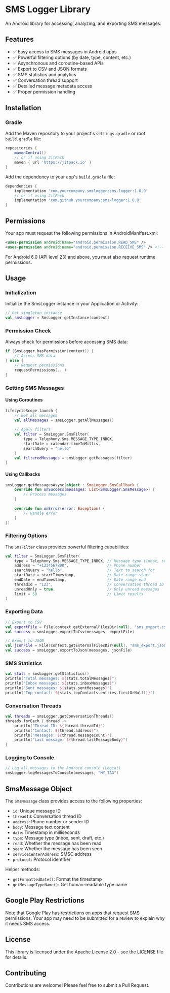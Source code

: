 # SMS Logger Library

An Android library for accessing, analyzing, and exporting SMS messages.

## Features

- ✅ Easy access to SMS messages in Android apps
- ✅ Powerful filtering options (by date, type, content, etc.)
- ✅ Asynchronous and coroutine-based APIs
- ✅ Export to CSV and JSON formats
- ✅ SMS statistics and analytics
- ✅ Conversation thread support
- ✅ Detailed message metadata access
- ✅ Proper permission handling

## Installation

### Gradle

Add the Maven repository to your project's `settings.gradle` or root `build.gradle` file:

```groovy
repositories {
    mavenCentral()
    // or if using JitPack
    maven { url 'https://jitpack.io' }
}
```

Add the dependency to your app's `build.gradle` file:

```groovy
dependencies {
    implementation 'com.yourcompany.smslogger:sms-logger:1.0.0'
    // or if using JitPack
    implementation 'com.github.yourcompany:sms-logger:1.0.0'
}
```

## Permissions

Your app must request the following permissions in AndroidManifest.xml:

```xml
<uses-permission android:name="android.permission.READ_SMS" />
<uses-permission android:name="android.permission.RECEIVE_SMS" /> <!-- Optional for real-time monitoring -->
```

For Android 6.0 (API level 23) and above, you must also request runtime permissions.

## Usage

### Initialization

Initialize the SmsLogger instance in your Application or Activity:

```kotlin
// Get singleton instance
val smsLogger = SmsLogger.getInstance(context)
```

### Permission Check

Always check for permissions before accessing SMS data:

```kotlin
if (SmsLogger.hasPermission(context)) {
    // Access SMS data
} else {
    // Request permissions
    requestPermissions(...)
}
```

### Getting SMS Messages

#### Using Coroutines

```kotlin
lifecycleScope.launch {
    // Get all messages
    val allMessages = smsLogger.getAllMessages()
    
    // Apply filters
    val filter = SmsLogger.SmsFilter(
        type = Telephony.Sms.MESSAGE_TYPE_INBOX,
        startDate = calendar.timeInMillis,
        searchQuery = "hello"
    )
    val filteredMessages = smsLogger.getMessages(filter)
}
```

#### Using Callbacks

```kotlin
smsLogger.getMessagesAsync(object : SmsLogger.SmsCallback {
    override fun onSuccess(messages: List<SmsLogger.SmsMessage>) {
        // Process messages
    }
    
    override fun onError(error: Exception) {
        // Handle error
    }
})
```

### Filtering Options

The `SmsFilter` class provides powerful filtering capabilities:

```kotlin
val filter = SmsLogger.SmsFilter(
    type = Telephony.Sms.MESSAGE_TYPE_INBOX, // Message type (inbox, sent, etc.)
    address = "+1234567890",                 // Phone number
    searchQuery = "hello",                   // Text to search for
    startDate = startTimestamp,              // Date range start
    endDate = endTimestamp,                  // Date range end
    threadId = "123",                        // Conversation thread ID
    unreadOnly = true,                       // Only unread messages
    limit = 50                               // Limit results
)
```

### Exporting Data

```kotlin
// Export to CSV
val exportFile = File(context.getExternalFilesDir(null), "sms_export.csv")
val success = smsLogger.exportToCsv(messages, exportFile)

// Export to JSON
val jsonFile = File(context.getExternalFilesDir(null), "sms_export.json")
val success = smsLogger.exportToJson(messages, jsonFile)
```

### SMS Statistics

```kotlin
val stats = smsLogger.getStatistics()
println("Total messages: ${stats.totalMessages}")
println("Inbox messages: ${stats.inboxMessages}")
println("Sent messages: ${stats.sentMessages}")
println("Top contact: ${stats.topContacts.entries.firstOrNull()}")
```

### Conversation Threads

```kotlin
val threads = smsLogger.getConversationThreads()
threads.forEach { thread ->
    println("Thread ID: ${thread.threadId}")
    println("Contact: ${thread.address}")
    println("Messages: ${thread.messageCount}")
    println("Last message: ${thread.lastMessageBody}")
}
```

### Logging to Console

```kotlin
// Log all messages to the Android console (Logcat)
smsLogger.logMessagesToConsole(messages, "MY_TAG")
```

## SmsMessage Object

The `SmsMessage` class provides access to the following properties:

- `id`: Unique message ID
- `threadId`: Conversation thread ID
- `address`: Phone number or sender ID
- `body`: Message text content
- `date`: Timestamp in milliseconds
- `type`: Message type (inbox, sent, draft, etc.)
- `read`: Whether the message has been read
- `seen`: Whether the message has been seen
- `serviceCenterAddress`: SMSC address
- `protocol`: Protocol identifier

Helper methods:
- `getFormattedDate()`: Format the timestamp
- `getMessageTypeName()`: Get human-readable type name

## Google Play Restrictions

Note that Google Play has restrictions on apps that request SMS permissions. Your app may need to be submitted for a review to explain why it needs SMS access. 

## License

This library is licensed under the Apache License 2.0 - see the LICENSE file for details.

## Contributing

Contributions are welcome! Please feel free to submit a Pull Request.
